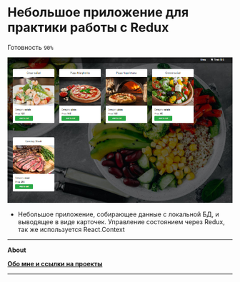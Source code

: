 # Небольшое приложение для практики работы с Redux


Готовность `90%`

![](https://github.com/Areave/resto/blob/master/public/screen.png)


- Небольшое приложение, собирающее данные с локальной БД, и выводящее в виде карточек. Управление состоянием через Redux, так же используется React.Context


______________________


**About**

**[Обо мне и ссылки на проекты](https://github.com/Areave/about/#readme)**
_____________________